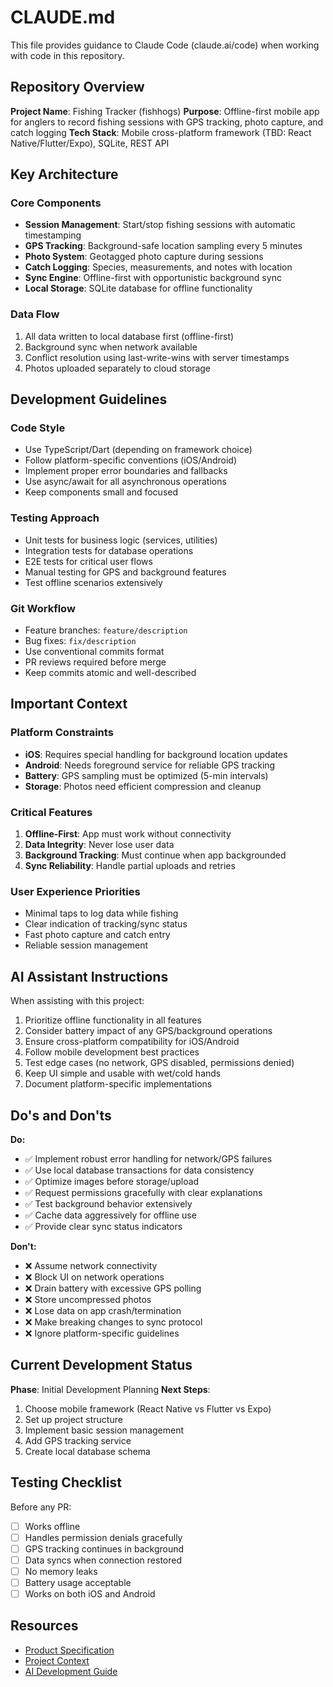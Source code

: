 # CLAUDE.md

This file provides guidance to Claude Code (claude.ai/code) when working with code in this repository.

## Repository Overview

**Project Name**: Fishing Tracker (fishhogs)
**Purpose**: Offline-first mobile app for anglers to record fishing sessions with GPS tracking, photo capture, and catch logging
**Tech Stack**: Mobile cross-platform framework (TBD: React Native/Flutter/Expo), SQLite, REST API

## Key Architecture

### Core Components
- **Session Management**: Start/stop fishing sessions with automatic timestamping
- **GPS Tracking**: Background-safe location sampling every 5 minutes
- **Photo System**: Geotagged photo capture during sessions  
- **Catch Logging**: Species, measurements, and notes with location
- **Sync Engine**: Offline-first with opportunistic background sync
- **Local Storage**: SQLite database for offline functionality

### Data Flow
1. All data written to local database first (offline-first)
2. Background sync when network available
3. Conflict resolution using last-write-wins with server timestamps
4. Photos uploaded separately to cloud storage

## Development Guidelines

### Code Style
- Use TypeScript/Dart (depending on framework choice)
- Follow platform-specific conventions (iOS/Android)
- Implement proper error boundaries and fallbacks
- Use async/await for all asynchronous operations
- Keep components small and focused

### Testing Approach
- Unit tests for business logic (services, utilities)
- Integration tests for database operations
- E2E tests for critical user flows
- Manual testing for GPS and background features
- Test offline scenarios extensively

### Git Workflow
- Feature branches: `feature/description`
- Bug fixes: `fix/description`
- Use conventional commits format
- PR reviews required before merge
- Keep commits atomic and well-described

## Important Context

### Platform Constraints
- **iOS**: Requires special handling for background location updates
- **Android**: Needs foreground service for reliable GPS tracking
- **Battery**: GPS sampling must be optimized (5-min intervals)
- **Storage**: Photos need efficient compression and cleanup

### Critical Features
1. **Offline-First**: App must work without connectivity
2. **Data Integrity**: Never lose user data
3. **Background Tracking**: Must continue when app backgrounded
4. **Sync Reliability**: Handle partial uploads and retries

### User Experience Priorities
- Minimal taps to log data while fishing
- Clear indication of tracking/sync status
- Fast photo capture and catch entry
- Reliable session management

## AI Assistant Instructions

When assisting with this project:
1. Prioritize offline functionality in all features
2. Consider battery impact of any GPS/background operations
3. Ensure cross-platform compatibility for iOS/Android
4. Follow mobile development best practices
5. Test edge cases (no network, GPS disabled, permissions denied)
6. Keep UI simple and usable with wet/cold hands
7. Document platform-specific implementations

## Do's and Don'ts

**Do:**
- ✅ Implement robust error handling for network/GPS failures
- ✅ Use local database transactions for data consistency
- ✅ Optimize images before storage/upload
- ✅ Request permissions gracefully with clear explanations
- ✅ Test background behavior extensively
- ✅ Cache data aggressively for offline use
- ✅ Provide clear sync status indicators

**Don't:**
- ❌ Assume network connectivity
- ❌ Block UI on network operations
- ❌ Drain battery with excessive GPS polling
- ❌ Store uncompressed photos
- ❌ Lose data on app crash/termination
- ❌ Make breaking changes to sync protocol
- ❌ Ignore platform-specific guidelines

## Current Development Status

**Phase**: Initial Development Planning
**Next Steps**: 
1. Choose mobile framework (React Native vs Flutter vs Expo)
2. Set up project structure
3. Implement basic session management
4. Add GPS tracking service
5. Create local database schema

## Testing Checklist

Before any PR:
- [ ] Works offline
- [ ] Handles permission denials gracefully  
- [ ] GPS tracking continues in background
- [ ] Data syncs when connection restored
- [ ] No memory leaks
- [ ] Battery usage acceptable
- [ ] Works on both iOS and Android

## Resources

- [Product Specification](specs/fishing_tracker_spec.md)
- [Project Context](ai_docs/project_context.md)
- [AI Development Guide](ai_docs/README.md)